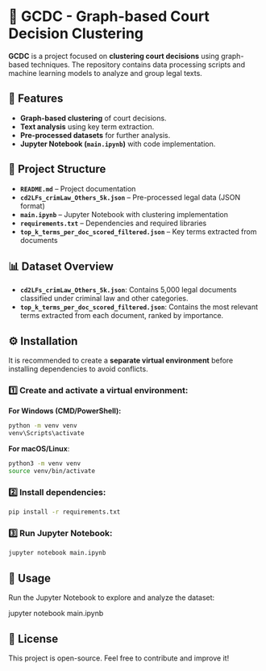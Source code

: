 # 📌 GCDC - Graph-based Court Decision Clustering  

**GCDC** is a project focused on **clustering court decisions** using graph-based techniques. The repository contains data processing scripts and machine learning models to analyze and group legal texts.

## 🚀 Features
- **Graph-based clustering** of court decisions.
- **Text analysis** using key term extraction.
- **Pre-processed datasets** for further analysis.
- **Jupyter Notebook (`main.ipynb`)** with code implementation.

## 📁 Project Structure
- **`README.md`** – Project documentation  
- **`cd2LFs_crimLaw_Others_5k.json`** – Pre-processed legal data (JSON format)  
- **`main.ipynb`** – Jupyter Notebook with clustering implementation  
- **`requirements.txt`** – Dependencies and required libraries  
- **`top_k_terms_per_doc_scored_filtered.json`** – Key terms extracted from documents  

## 📊 Dataset Overview
- **`cd2LFs_crimLaw_Others_5k.json`**: Contains 5,000 legal documents classified under criminal law and other categories.
- **`top_k_terms_per_doc_scored_filtered.json`**: Contains the most relevant terms extracted from each document, ranked by importance.

## ⚙️ Installation
It is recommended to create a **separate virtual environment** before installing dependencies to avoid conflicts.

### 1️⃣ Create and activate a virtual environment:

**For Windows (CMD/PowerShell):**
```bash
python -m venv venv
venv\Scripts\activate
```

**For macOS/Linux**:
```bash
python3 -m venv venv
source venv/bin/activate
```

### 2️⃣ Install dependencies:
```bash
pip install -r requirements.txt
```

### 3️⃣ Run Jupyter Notebook:
```bash
jupyter notebook main.ipynb
```

## 📌 Usage
Run the Jupyter Notebook to explore and analyze the dataset:

jupyter notebook main.ipynb

## 📜 License
This project is open-source. Feel free to contribute and improve it!

